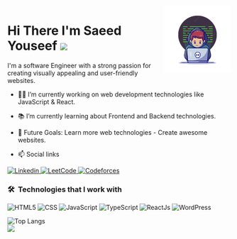 <img align="right" src="https://raw.githubusercontent.com/mohamedelkashef15/mohamedelkashef15/main/github-profile.png" width="30%">
<h1>
  Hi There I'm Saeed Youseef 
  <img src="https://media.giphy.com/media/hvRJCLFzcasrR4ia7z/giphy.gif" width="28">
</h1>
<p>
I'm a software Engineer with a strong passion for creating visually appealing and user-friendly websites. 
</p>

- 👨‍💻 I’m currently working on web development technologies like JavaScript & React.
- 📚 I’m currently learning about Frontend and Backend technologies.
- 🎯 Future Goals: Learn more web technologies - Create awesome websites.
  
- 📫 Social links
<p>
<p>
  <a href="https://www.linkedin.com/in/saeed-youseef/">
    <img src="https://img.shields.io/badge/-Linkedin-0072b1?style=flat&logo=linkedin&logoColor=white" alt="Linkedin">
  </a>

  <a href="https://leetcode.com/u/Saeed_Youseef/">
    <img src="https://img.shields.io/badge/-LeetCode-FFA116?style=flat&logo=LeetCode&logoColor=white" alt="LeetCode">
  </a>

  <a href="https://codeforces.com/profile/G0SLING">
    <img src="https://img.shields.io/badge/-Codeforces-1F8ACB?style=flat&logo=Codeforces&logoColor=white" alt="Codeforces">
  </a>
</p>


### 🛠 &nbsp;Technologies that I work with
![HTML5](https://img.shields.io/badge/-HTML5-000000?style=flat&logo=html5)
![CSS](https://img.shields.io/badge/-CSS-000000?style=flat&logo=css3)
![JavaScript](https://img.shields.io/badge/-JavaScript-000000?style=flat&logo=javascript)
![TypeScript](https://img.shields.io/badge/-TypeScript-000000?style=flat&logo=typescript)
![ReactJs](https://img.shields.io/badge/-ReactJs-000000?style=flat&logo=react)
![WordPress](https://img.shields.io/badge/-WordPress-000000?style=flat&logo=wordpress)

<!-- ![Top Langs](https://github-readme-stats.vercel.app/api/top-langs/?username=mohamedelkashef15&hide_progress=true) -->
![Top Langs](https://github-readme-stats.vercel.app/api/top-langs/?username=mohamedelkashef15&layout=compact)
<br>
<a href="https://komarev.com/ghpvc/?username=mohamedelkashef15&style=for-the-badge">
    <img src="https://komarev.com/ghpvc/?username=mohamedelkashef15&style=for-the-badge">
</a>

